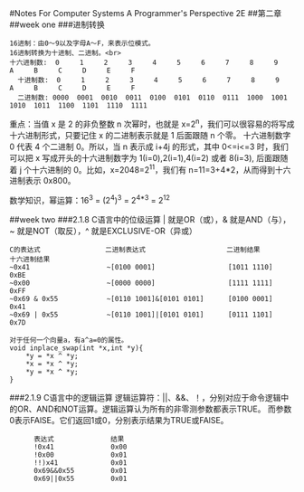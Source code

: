 #Notes For Computer Systems A Programmer's Perspective 2E
##第二章
##week one
###进制转换
```
16进制：由0～9以及字母A～F，来表示位模式。
16进制转换为十进制、二进制。<br>
十六进制数:  0     1     2     3     4     5     6     7     8     9     A     B     C     D     E     F
  十进制数:  0     1     2     3     4     5     6     7     8     9     A     B     C     D     E     F
  二进制数: 0000  0001  0010  0011  0100  0101  0110  0111  1000  1001  1010  1011  1100  1101  1110  1111
```
重点：当值 x 是 2 的非负整数 n 次幂时，也就是 x=2<sup>n</sup>，我们可以很容易的将写成十六进制形式，只要记住 x 的二进制表示就是 1 后面跟随 n 个零。
十六进制数字 0 代表 4 个二进制 0。所以，当 n 表示成 i+4j 的形式，其中 0<=i<=3 时，我们可以把 x 写成开头的十六进制数字为 1(i=0),2(i=1),4(i=2) 或者 8(i=3),
后面跟随着 j 个十六进制的 0。比如，x=2048=2<sup>11</sup>，我们有 n=11=3+4*2，从而得到十六进制表示 0x800。

数学知识，幂运算：16<sup>3</sup> = (2<sup>4</sup>)<sup>3</sup> = 2<sup>4*3</sup> = 2<sup>12</sup>

##week two
###2.1.8 C语言中的位级运算
| 就是OR（或），& 就是AND（与），~ 就是NOT（取反），^ 就是EXCLUSIVE-OR（异或）
```
C的表达式                二进制表达式                    二进制结果       十六进制结果
~0x41                   ~[0100 0001]                  [1011 1110]      0xBE
~0x00                   ~[0000 0000]                  [1111 1111]      0xFF
~0x69 & 0x55            ~[0110 1001]&[0101 0101]      [0100 0001]      0x41
~0x69 | 0x55            ~[0110 1001]|[0101 0101]      [0111 1101]      0x7D

对于任何一个向量a，有a^a=0的属性。
void inplace_swap(int *x,int *y){
    *y = *x ^ *y;
    *x = *x ^ *y;
    *y = *x ^ *y;
}
```
###2.1.9 C语言中的逻辑运算
逻辑运算符：||、&&、！，分别对应于命令逻辑中的OR、AND和NOT运算。逻辑运算认为所有的非零测参数都表示TRUE。
而参数0表示FAlSE。它们返回1或0，分别表示结果为TRUE或FAlSE。
```
      表达式              结果
      !0x41              0x00
      !0x00              0x01
      !!)x41             0x01
      0x69&&0x55         0x01
      0x69||0x55         0x01  
```
